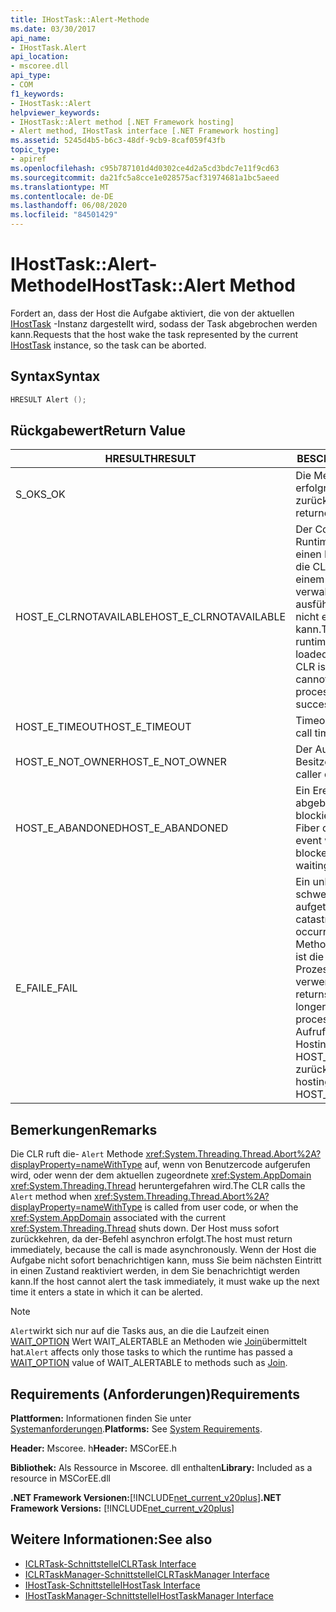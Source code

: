 ```yaml
---
title: IHostTask::Alert-Methode
ms.date: 03/30/2017
api_name:
- IHostTask.Alert
api_location:
- mscoree.dll
api_type:
- COM
f1_keywords:
- IHostTask::Alert
helpviewer_keywords:
- IHostTask::Alert method [.NET Framework hosting]
- Alert method, IHostTask interface [.NET Framework hosting]
ms.assetid: 5245d4b5-b6c3-48df-9cb9-8caf059f43fb
topic_type:
- apiref
ms.openlocfilehash: c95b787101d4d0302ce4d2a5cd3bdc7e11f9cd63
ms.sourcegitcommit: da21fc5a8cce1e028575acf31974681a1bc5aeed
ms.translationtype: MT
ms.contentlocale: de-DE
ms.lasthandoff: 06/08/2020
ms.locfileid: "84501429"
---
```

# <a name="ihosttaskalert-method"></a><span data-ttu-id="46449-102">IHostTask::Alert-Methode</span><span class="sxs-lookup"><span data-stu-id="46449-102">IHostTask::Alert Method</span></span>
<span data-ttu-id="46449-103">Fordert an, dass der Host die Aufgabe aktiviert, die von der aktuellen [IHostTask](ihosttask-interface.md) -Instanz dargestellt wird, sodass der Task abgebrochen werden kann.</span><span class="sxs-lookup"><span data-stu-id="46449-103">Requests that the host wake the task represented by the current [IHostTask](ihosttask-interface.md) instance, so the task can be aborted.</span></span>  
  
## <a name="syntax"></a><span data-ttu-id="46449-104">Syntax</span><span class="sxs-lookup"><span data-stu-id="46449-104">Syntax</span></span>  
  
```cpp  
HRESULT Alert ();  
```  
  
## <a name="return-value"></a><span data-ttu-id="46449-105">Rückgabewert</span><span class="sxs-lookup"><span data-stu-id="46449-105">Return Value</span></span>  
  
|<span data-ttu-id="46449-106">HRESULT</span><span class="sxs-lookup"><span data-stu-id="46449-106">HRESULT</span></span>|<span data-ttu-id="46449-107">BESCHREIBUNG</span><span class="sxs-lookup"><span data-stu-id="46449-107">Description</span></span>|  
|-------------|-----------------|  
|<span data-ttu-id="46449-108">S_OK</span><span class="sxs-lookup"><span data-stu-id="46449-108">S_OK</span></span>|<span data-ttu-id="46449-109">Die Methode wurde erfolgreich zurückgegeben.</span><span class="sxs-lookup"><span data-stu-id="46449-109">The method returned successfully.</span></span>|  
|<span data-ttu-id="46449-110">HOST_E_CLRNOTAVAILABLE</span><span class="sxs-lookup"><span data-stu-id="46449-110">HOST_E_CLRNOTAVAILABLE</span></span>|<span data-ttu-id="46449-111">Der Common Language Runtime (CLR) wurde nicht in einen Prozess geladen, oder die CLR befindet sich in einem Zustand, in dem Sie verwalteten Code nicht ausführen oder den-Befehl nicht erfolgreich verarbeiten kann.</span><span class="sxs-lookup"><span data-stu-id="46449-111">The common language runtime (CLR) has not been loaded into a process, or the CLR is in a state in which it cannot run managed code or process the call successfully.</span></span>|  
|<span data-ttu-id="46449-112">HOST_E_TIMEOUT</span><span class="sxs-lookup"><span data-stu-id="46449-112">HOST_E_TIMEOUT</span></span>|<span data-ttu-id="46449-113">Timeout des Aufrufes.</span><span class="sxs-lookup"><span data-stu-id="46449-113">The call timed out.</span></span>|  
|<span data-ttu-id="46449-114">HOST_E_NOT_OWNER</span><span class="sxs-lookup"><span data-stu-id="46449-114">HOST_E_NOT_OWNER</span></span>|<span data-ttu-id="46449-115">Der Aufrufer ist nicht Besitzer der Sperre.</span><span class="sxs-lookup"><span data-stu-id="46449-115">The caller does not own the lock.</span></span>|  
|<span data-ttu-id="46449-116">HOST_E_ABANDONED</span><span class="sxs-lookup"><span data-stu-id="46449-116">HOST_E_ABANDONED</span></span>|<span data-ttu-id="46449-117">Ein Ereignis wurde abgebrochen, während ein blockierter Thread oder eine Fiber darauf wartete.</span><span class="sxs-lookup"><span data-stu-id="46449-117">An event was canceled while a blocked thread or fiber was waiting on it.</span></span>|  
|<span data-ttu-id="46449-118">E_FAIL</span><span class="sxs-lookup"><span data-stu-id="46449-118">E_FAIL</span></span>|<span data-ttu-id="46449-119">Ein unbekannter schwerwiegender Fehler ist aufgetreten.</span><span class="sxs-lookup"><span data-stu-id="46449-119">An unknown catastrophic failure occurred.</span></span> <span data-ttu-id="46449-120">Wenn eine Methode E_FAIL zurückgibt, ist die CLR innerhalb des Prozesses nicht mehr verwendbar.</span><span class="sxs-lookup"><span data-stu-id="46449-120">When a method returns E_FAIL, the CLR is no longer usable within the process.</span></span> <span data-ttu-id="46449-121">Nachfolgende Aufrufe von Hostingmethoden geben HOST_E_CLRNOTAVAILABLE zurück.</span><span class="sxs-lookup"><span data-stu-id="46449-121">Subsequent calls to hosting methods return HOST_E_CLRNOTAVAILABLE.</span></span>|  
  
## <a name="remarks"></a><span data-ttu-id="46449-122">Bemerkungen</span><span class="sxs-lookup"><span data-stu-id="46449-122">Remarks</span></span>  
 <span data-ttu-id="46449-123">Die CLR ruft die- `Alert` Methode <xref:System.Threading.Thread.Abort%2A?displayProperty=nameWithType> auf, wenn von Benutzercode aufgerufen wird, oder wenn der dem aktuellen zugeordnete <xref:System.AppDomain> <xref:System.Threading.Thread> heruntergefahren wird.</span><span class="sxs-lookup"><span data-stu-id="46449-123">The CLR calls the `Alert` method when <xref:System.Threading.Thread.Abort%2A?displayProperty=nameWithType> is called from user code, or when the <xref:System.AppDomain> associated with the current <xref:System.Threading.Thread> shuts down.</span></span> <span data-ttu-id="46449-124">Der Host muss sofort zurückkehren, da der-Befehl asynchron erfolgt.</span><span class="sxs-lookup"><span data-stu-id="46449-124">The host must return immediately, because the call is made asynchronously.</span></span> <span data-ttu-id="46449-125">Wenn der Host die Aufgabe nicht sofort benachrichtigen kann, muss Sie beim nächsten Eintritt in einen Zustand reaktiviert werden, in dem Sie benachrichtigt werden kann.</span><span class="sxs-lookup"><span data-stu-id="46449-125">If the host cannot alert the task immediately, it must wake up the next time it enters a state in which it can be alerted.</span></span>  
  
> [!NOTE]
> <span data-ttu-id="46449-126">`Alert`wirkt sich nur auf die Tasks aus, an die die Laufzeit einen [WAIT_OPTION](wait-option-enumeration.md) Wert WAIT_ALERTABLE an Methoden wie [Join](ihosttask-join-method.md)übermittelt hat.</span><span class="sxs-lookup"><span data-stu-id="46449-126">`Alert` affects only those tasks to which the runtime has passed a [WAIT_OPTION](wait-option-enumeration.md) value of WAIT_ALERTABLE to methods such as [Join](ihosttask-join-method.md).</span></span>  
  
## <a name="requirements"></a><span data-ttu-id="46449-127">Requirements (Anforderungen)</span><span class="sxs-lookup"><span data-stu-id="46449-127">Requirements</span></span>  
 <span data-ttu-id="46449-128">**Plattformen:** Informationen finden Sie unter [Systemanforderungen](../../get-started/system-requirements.md).</span><span class="sxs-lookup"><span data-stu-id="46449-128">**Platforms:** See [System Requirements](../../get-started/system-requirements.md).</span></span>  
  
 <span data-ttu-id="46449-129">**Header:** Mscoree. h</span><span class="sxs-lookup"><span data-stu-id="46449-129">**Header:** MSCorEE.h</span></span>  
  
 <span data-ttu-id="46449-130">**Bibliothek:** Als Ressource in Mscoree. dll enthalten</span><span class="sxs-lookup"><span data-stu-id="46449-130">**Library:** Included as a resource in MSCorEE.dll</span></span>  
  
 <span data-ttu-id="46449-131">**.NET Framework Versionen:**[!INCLUDE[net_current_v20plus](../../../../includes/net-current-v20plus-md.md)]</span><span class="sxs-lookup"><span data-stu-id="46449-131">**.NET Framework Versions:** [!INCLUDE[net_current_v20plus](../../../../includes/net-current-v20plus-md.md)]</span></span>  
  
## <a name="see-also"></a><span data-ttu-id="46449-132">Weitere Informationen:</span><span class="sxs-lookup"><span data-stu-id="46449-132">See also</span></span>

- [<span data-ttu-id="46449-133">ICLRTask-Schnittstelle</span><span class="sxs-lookup"><span data-stu-id="46449-133">ICLRTask Interface</span></span>](iclrtask-interface.md)
- [<span data-ttu-id="46449-134">ICLRTaskManager-Schnittstelle</span><span class="sxs-lookup"><span data-stu-id="46449-134">ICLRTaskManager Interface</span></span>](iclrtaskmanager-interface.md)
- [<span data-ttu-id="46449-135">IHostTask-Schnittstelle</span><span class="sxs-lookup"><span data-stu-id="46449-135">IHostTask Interface</span></span>](ihosttask-interface.md)
- [<span data-ttu-id="46449-136">IHostTaskManager-Schnittstelle</span><span class="sxs-lookup"><span data-stu-id="46449-136">IHostTaskManager Interface</span></span>](ihosttaskmanager-interface.md)
